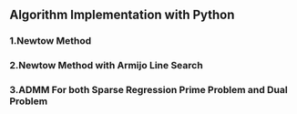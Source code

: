 ## Algorithm Implementation with Python

### 1.Newtow Method


### 2.Newtow Method with Armijo Line Search

### 3.ADMM For both Sparse Regression Prime Problem and Dual Problem

